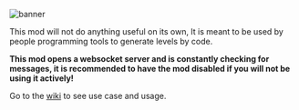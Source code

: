 ![banner](https://github.com/tbvns/WSLiveEditor/assets/69420062/28226e43-1c13-4679-bffd-067e8a0dacc6)

This mod will not do anything useful on its own,
It is meant to be used by people programming tools to generate levels by code.

**This mod opens a websocket server and is constantly checking for messages, it is recommended to have the mod disabled if you will not be using it actively!**

Go to the [wiki](https://github.com/iAndyHD3/WSLiveEditor/wiki) to see use case and usage.

